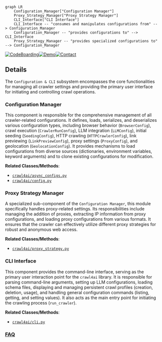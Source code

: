 ```mermaid
graph LR
    Configuration_Manager["Configuration Manager"]
    Proxy_Strategy_Manager["Proxy Strategy Manager"]
    CLI_Interface["CLI Interface"]
    CLI_Interface -- "consumes and manipulates configurations from" --> Configuration_Manager
    Configuration_Manager -- "provides configurations to" --> CLI_Interface
    Proxy_Strategy_Manager -- "provides specialized configurations to" --> Configuration_Manager
```

[![CodeBoarding](https://img.shields.io/badge/Generated%20by-CodeBoarding-9cf?style=flat-square)](https://github.com/CodeBoarding/CodeBoarding)[![Demo](https://img.shields.io/badge/Try%20our-Demo-blue?style=flat-square)](https://www.codeboarding.org/demo)[![Contact](https://img.shields.io/badge/Contact%20us%20-%20contact@codeboarding.org-lightgrey?style=flat-square)](mailto:contact@codeboarding.org)

## Details

The `Configuration & CLI` subsystem encompasses the core functionalities for managing all crawler settings and providing the primary user interface for initiating and controlling crawl operations.

### Configuration Manager
This component is responsible for the comprehensive management of all crawler-related configurations. It defines, loads, serializes, and deserializes various configuration types, including browser behavior (`BrowserConfig`), crawl execution (`CrawlerRunConfig`), LLM integration (`LLMConfig`), initial seeding (`SeedingConfig`), HTTP crawling (`HTTPCrawlerConfig`), link previewing (`LinkPreviewConfig`), proxy settings (`ProxyConfig`), and geolocation (`GeolocationConfig`). It provides mechanisms to load configurations from diverse sources (dictionaries, environment variables, keyword arguments) and to clone existing configurations for modification.


**Related Classes/Methods**:

- <a href="https://github.com/unclecode/crawl4ai/blob/main/crawl4ai/async_configs.py" target="_blank" rel="noopener noreferrer">`crawl4ai/async_configs.py`</a>
- <a href="https://github.com/unclecode/crawl4ai/blob/main/crawl4ai/config.py" target="_blank" rel="noopener noreferrer">`crawl4ai/config.py`</a>


### Proxy Strategy Manager
A specialized sub-component of the `Configuration Manager`, this module specifically handles proxy-related settings. Its responsibilities include managing the addition of proxies, extracting IP information from proxy configurations, and loading proxy configurations from various formats. It ensures that the crawler can effectively utilize different proxy strategies for robust and anonymous web access.


**Related Classes/Methods**:

- <a href="https://github.com/unclecode/crawl4ai/blob/main/crawl4ai/proxy_strategy.py" target="_blank" rel="noopener noreferrer">`crawl4ai/proxy_strategy.py`</a>


### CLI Interface
This component provides the command-line interface, serving as the primary user interaction point for the `crawl4ai` library. It is responsible for parsing command-line arguments, setting up LLM configurations, loading schema files, displaying and managing persistent crawl profiles (creation, deletion, usage), and handling general configuration commands (listing, getting, and setting values). It also acts as the main entry point for initiating the crawling process (`run_crawler`).


**Related Classes/Methods**:

- <a href="https://github.com/unclecode/crawl4ai/blob/main/crawl4ai/cli.py" target="_blank" rel="noopener noreferrer">`crawl4ai/cli.py`</a>




### [FAQ](https://github.com/CodeBoarding/GeneratedOnBoardings/tree/main?tab=readme-ov-file#faq)